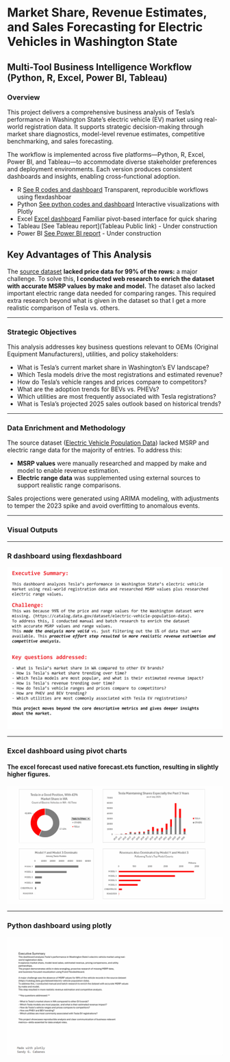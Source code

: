 # Market Share, Revenue Estimates, and Sales Forecasting for Electric Vehicles in Washington State  
## Multi-Tool Business Intelligence Workflow (Python, R, Excel, Power BI, Tableau)

### Overview  
This project delivers a comprehensive business analysis of Tesla’s performance in Washington State’s electric vehicle (EV) market using real-world registration data. It supports strategic decision-making through market share diagnostics, model-level revenue estimates, competitive benchmarking, and sales forecasting.  

The workflow is implemented across five platforms—Python, R, Excel, Power BI, and Tableau—to accommodate diverse stakeholder preferences and deployment environments. Each version produces consistent dashboards and insights, enabling cross-functional adoption.
- R [See R codes and dashboard](/R)  Transparent, reproducible workflows using flexdashboar
- Python [See python codes and dashboard](/Python) Interactive visualizations with Plotly 
- Excel [Excel dashboard](/Excel) Familiar pivot-based interface for quick sharing
- Tableau [See Tableau report](Tableau Public link) - Under construction 
- Power BI [See Power BI report](/PowerBI)  - Under construction

## Key Advantages of This Analysis
The [source dataset](https://catalog.data.gov/dataset/electric-vehicle-population-data) **lacked price data for 99% of the rows:** a major challenge.
To solve this, **I conducted web research to enrich the dataset with accurate MSRP values by make and model.** 
The dataset also lacked important electric range data needed for comparing ranges. This required extra research beyond what is given in the dataset so that I get a more realistic comparison of Tesla vs. others. 

---

### Strategic Objectives  
This analysis addresses key business questions relevant to OEMs (Original Equipment Manufacturers), utilities, and policy stakeholders:

- What is Tesla’s current market share in Washington’s EV landscape?
- Which Tesla models drive the most registrations and estimated revenue?
- How do Tesla’s vehicle ranges and prices compare to competitors?
- What are the adoption trends for BEVs vs. PHEVs?
- Which utilities are most frequently associated with Tesla registrations?
- What is Tesla’s projected 2025 sales outlook based on historical trends?

---

### Data Enrichment and Methodology  
The source dataset ([Electric Vehicle Population Data](https://catalog.data.gov/dataset/electric-vehicle-population-data)) lacked MSRP and electric range data for the majority of entries. To address this:

- **MSRP values** were manually researched and mapped by make and model to enable revenue estimation.
- **Electric range data** was supplemented using external sources to support realistic range comparisons.

Sales projections were generated using ARIMA modeling, with adjustments to temper the 2023 spike and avoid overfitting to anomalous events.

---

### Visual Outputs  


---

### R dashboard using flexdashboard
![R dashboard](R/dashboard_charts/Tesla_presentation.gif)

---
### Excel dashboard using pivot charts
#### The excel forecast used native forecast.ets function, resulting in slightly higher figures.
![Excel dashboard](Excel/excel_dashboard.gif)

---
### Python dashboard using plotly
![Python dashboard](Python/output_5000ms.gif)
